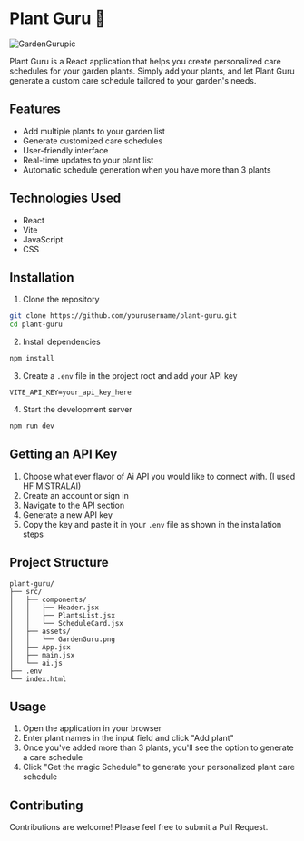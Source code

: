 # Plant Guru 🌿
![GardenGurupic](https://github.com/user-attachments/assets/bff5ea8e-1a36-4094-8e64-4916ef74fa35)

Plant Guru is a React application that helps you create personalized care schedules for your garden plants. Simply add your plants, and let Plant Guru generate a custom care schedule tailored to your garden's needs.

## Features

- Add multiple plants to your garden list
- Generate customized care schedules
- User-friendly interface
- Real-time updates to your plant list
- Automatic schedule generation when you have more than 3 plants

## Technologies Used

- React
- Vite
- JavaScript
- CSS

## Installation

1. Clone the repository
```bash
git clone https://github.com/yourusername/plant-guru.git
cd plant-guru
```

2. Install dependencies
```bash
npm install
```

3. Create a `.env` file in the project root and add your API key
```env
VITE_API_KEY=your_api_key_here
```

4. Start the development server
```bash
npm run dev
```

## Getting an API Key

1. Choose what ever flavor of Ai API you would like to connect with. (I used HF MISTRALAI)
2. Create an account or sign in
3. Navigate to the API section
4. Generate a new API key
5. Copy the key and paste it in your `.env` file as shown in the installation steps

## Project Structure

```
plant-guru/
├── src/
│   ├── components/
│   │   ├── Header.jsx
│   │   ├── PlantsList.jsx
│   │   └── ScheduleCard.jsx
│   ├── assets/
│   │   └── GardenGuru.png
│   ├── App.jsx
│   ├── main.jsx
│   └── ai.js
├── .env
└── index.html
```

## Usage

1. Open the application in your browser
2. Enter plant names in the input field and click "Add plant"
3. Once you've added more than 3 plants, you'll see the option to generate a care schedule
4. Click "Get the magic Schedule" to generate your personalized plant care schedule

## Contributing

Contributions are welcome! Please feel free to submit a Pull Request.
